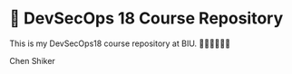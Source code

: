 # 🚀 DevSecOps 18 Course Repository

This is my DevSecOps18 course repository at BIU. 👨🏻‍💻👨🏻‍🎓

Chen Shiker
